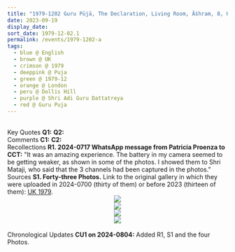 ```yaml
---
title: "1979-1202 Guru Pūjā, The Declaration, Living Room, Āśhram, 8, Hamilton Road, Dollis Hill, London NW10 1NX, UK"
date: 2023-09-19
display_date: 
sort_date: 1979-12-02.1
permalink: /events/1979-1202-a
tags:
  - blue @ English
  - brown @ UK
  - crimson @ 1979
  - deeppink @ Puja
  - green @ 1979-12
  - orange @ London
  - peru @ Dollis Hill
  - purple @ Shri Adi Guru Dattatreya
  - red @ Guru Puja
---
```


<br>

<wave-list>
  <list-title color="DarkSeaGreen" width="55">Key Quotes</list-title>
  <list-item color="BlanchedAlmond" width="280"><b>Q1:</b> <i></i></list-item>
  <list-item color="Lavender" width="280"><b>Q2:</b> <i></i></list-item>
</wave-list>

<br>

<wave-list>
  <list-title color="DarkSeaGreen" width="55">Comments</list-title>
  <list-item color="BlanchedAlmond" width="280"><b>C1:</b> <i></i></list-item>
  <list-item color="Lavender" width="280"><b>C2:</b> <i></i></list-item>
</wave-list>

<br>

<wave-list>
  <list-title color="DarkSeaGreen" width="65"> Recollections</list-title>
  <list-item color="BlanchedAlmond" width="280"><b>R1. 2024-0717 WhatsApp message from Patricia Proenza to CCT:</b> "It was an amazing experience. The battery in my camera seemed to be getting weaker, as shown in some of the photos. I showed them to Shri Mataji, who said that the 3 channels had been captured in the photos."</list-item>
</wave-list>

<br>

<wave-list>
  <list-title color="DarkSeaGreen" width="40">Sources</list-title>
  <list-item color="BlanchedAlmond"  width="280"><b>S1. Forty-three Photos.</b> Link to the original gallery in which they were uploaded in 2024-0700 (thirty of them) or before 2023 (thirteen of them): <a href="https://eternalmoments.smugmug.com/Countries/UK/1979">UK 1979</a>.</list-item>
</wave-list>

<div style="text-align: center"><img src="https://pub-bcc3cbe9b1e94ba1ac28915f7a3900fa.r2.dev/1979-1202_Guru_Puja_The_Declaration_Living_Room_Ashram_8_Hamilton_Road_Dollis_Hill_London_NW10_1NX_UK_01_(Photo_credit_Tony_'Cooley'_Paniotou_Camera_credit_Patricia_Proenza).jpg" /></div>

<div style="text-align: center"><img src="https://pub-bcc3cbe9b1e94ba1ac28915f7a3900fa.r2.dev/1979-1202_Guru_Puja_The_Declaration_Living_Room_Ashram_8_Hamilton_Road_Dollis_Hill_London_NW10_1NX_UK_06_(Photo_credit_Patricia_Proenza).jpg" /></div>

<div style="text-align: center"><img src="https://pub-bcc3cbe9b1e94ba1ac28915f7a3900fa.r2.dev/1979-1202_Guru_Puja_The_Declaration_Living_Room_Ashram_8_Hamilton_Road_Dollis_Hill_London_NW10_1NX_UK_07_(Photo_credit_Patricia_Proenza).jpg" /></div>

<div style="text-align: center"><img src="https://pub-bcc3cbe9b1e94ba1ac28915f7a3900fa.r2.dev/1979-1202_Guru_Puja_The_Declaration_Living_Room_Ashram_8_Hamilton_Road_Dollis_Hill_London_NW10_1NX_UK_08_(Asha_and_Peter_Brownscombe_Collection).png" /></div>

<br>

<wave-list>
  <list-title color="DarkSeaGreen" width="110">Chronological Updates</list-title>
  <list-item color="BlanchedAlmond"  width="280"><b>CU1 on 2024-0804:</b> Added R1, S1 and the four Photos.</list-item>
</wave-list>
